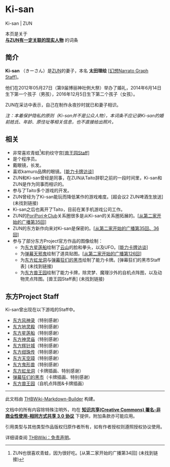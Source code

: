 # Ki-san

<!-- source html: G:\repos\THBWiki-Markdown-Builder\THBWikiMarkdown\Temp\main\c\ca\ns0%3AKi-san.html -->

Ki-san | ZUN

本页是关于  
 **[与ZUN有一定关联的现实人物](./东方关联人物列表.md)** 的词条

## 简介
  
 **Ki-san** （きーさん）是[ZUN](./ZUN.md)的妻子，本名 **太田理绘** [&#91;幻想Narrato Graph ‎Staff&#93;](./幻想Narrato_Graph.md)。  

他们在2012年05月27日（第9届博丽神社例大祭）举办了婚礼，2014年6月14日生下第一个孩子（男孩），2016年12月5日生下第二个孩子（女孩）。  

ZUN在采访中表示，自己在制作永夜抄时就已和妻子相识。
  
  
 *注：本着保护隐私的原则（Ki-san并不是公众人物），本词条不应记录Ki-san的婚前姓氏、年龄、原住址等相关信息，也不直接给出照片。* 
  


## 相关
- 非常喜欢青蛙[^cite_note-1]和豹纹守宫[&#91;兽王园Staff&#93;](./东方兽王园-其他.md)
- 是个程序员。
- 戴眼镜，长发。
- 喜欢kamuro品牌的眼镜。[&#91;能力卡牌访谈&#93;](./东方外来韦编-2024-能力卡牌访谈.md)
- ZUN和Ki-san曾经是同事，在ZUN从Taito辞职之前的一段时间里，Ki-san和ZUN是作为同事而相识的。
- 参与了Taito多个游戏的开发。
- ZUN曾经为了Ki-san能玩而降低某作的游戏难度。&#91;超会议2 ZUN啤酒生放送&#93; (未找到链接)
- Ki-san之后也离开了Taito，目前在某手机游戏公司工作。
- ZUN的[PoriPori☆Club](./PoriPori☆Club.md)关系圈很多是从Ki-san的关系圈拓展的。[&#91;从第二家开始的广播第35回&#93;](./2軒目から始まるラジオ.md)
- ZUN的东方新作向来对Ki-san是保密的。[&#91;从第二家开始的广播第35回、36回&#93;](./2軒目から始まるラジオ.md)
- 参与了部分东方Project官方作品的图像绘制：
  - 为[东方星莲船](./东方星莲船.md)绘制了[云山](./云山.md)的脸和拳头，以及UFO。[&#91;能力卡牌访谈&#93;](./东方外来韦编-2024-能力卡牌访谈.md)
  - 为[弹幕天邪鬼](./弹幕天邪鬼.md)绘制了道具贴图。[&#91;从第二家开始的广播第126回&#93;](./2軒目から始まるラジオ.md)
  - 为[东方虹龙洞](./东方虹龙洞.md)与[弹幕狂们的黑市](./弹幕狂们的黑市.md)绘制了能力卡牌。&#91;弹幕狂们的黑市Staff表&#93; (未找到链接)
  - 为[东方兽王园](./东方兽王园.md)绘制了能力卡牌，除灵梦、魔理沙外的自机点阵图，以及动物灵点阵图。&#91;兽王园Staff表&#93; (未找到链接)



## 东方Project Staff
  
Ki-san曾出现在以下游戏的Staff中。
  

- [东方风神录](./东方风神录.md)（特别感谢）
- [东方地灵殿](./东方地灵殿.md)（特别感谢）
- [东方星莲船](./东方星莲船.md)（特别感谢）
- [东方神灵庙](./东方神灵庙.md)（特别感谢）
- [东方辉针城](./东方辉针城.md)（特别感谢）
- [东方绀珠传](./东方绀珠传.md)（特别感谢）
- [东方天空璋](./东方天空璋.md)（特别感谢）
- [东方鬼形兽](./东方鬼形兽.md)（特别感谢）
- [东方虹龙洞](./东方虹龙洞.md)（卡牌插画、特别感谢）
- [弹幕狂们的黑市](./弹幕狂们的黑市.md)（卡牌插画、特别感谢）
- [东方兽王园](./东方兽王园.md)（自机点阵图&amp;卡牌插画）


[^cite_note-1]: ZUN也很喜欢青蛙，因为很好吃。&#91;从第二家开始的广播第34回&#93; (未找到链接)





---

此文档由 [THBWiki-Markdown-Builder](https://github.com/Delsin-Yu/THBWiki-Markdown-Builder) 构建。

文档中的所有内容除特殊注明外，均在 [**知识共享(Creative Commons) 署名-非商业性使用-相同方式共享 3.0 协议**](https://creativecommons.org/licenses/by-sa/3.0/deed.zh-hans) 下提供，附加条款亦可能应用。

引用类型与其他类型作品版权归原作者所有，如有作者授权则遵照授权协议使用。

详细请查阅 [THBWiki：免责声明](https://thbwiki.cc/THBWiki:%E5%85%8D%E8%B4%A3%E5%A3%B0%E6%98%8E)。

